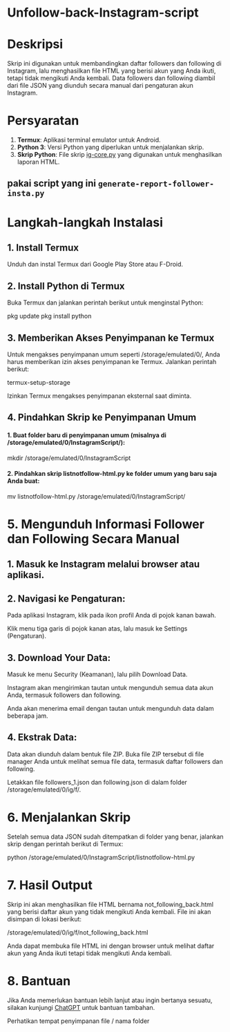 # Unfollow-back-Instagram-script

# Deskripsi

Skrip ini digunakan untuk membandingkan daftar followers dan following di Instagram, lalu menghasilkan file HTML yang berisi akun yang Anda ikuti, tetapi tidak mengikuti Anda kembali. Data followers dan following diambil dari file JSON yang diunduh secara manual dari pengaturan akun Instagram.

# Persyaratan

1. **Termux**: Aplikasi terminal emulator untuk Android.
2. **Python 3**: Versi Python yang diperlukan untuk menjalankan skrip.
3. **Skrip Python**: File skrip [ig-core.py](https://github.com/BoyOs04/Unfollow-back-Instagram-script/blob/4fb9fc712c9b0e8cfe6c6eb6b10f21270e7bd2f3/ig-core.py) yang digunakan untuk menghasilkan laporan HTML.
## pakai script yang ini `generate-report-follower-insta.py`
# Langkah-langkah Instalasi

## 1. Install Termux

Unduh dan instal Termux dari Google Play Store atau F-Droid.

## 2. Install Python di Termux

Buka Termux dan jalankan perintah berikut untuk menginstal Python:

pkg update
pkg install python

## 3. Memberikan Akses Penyimpanan ke Termux

Untuk mengakses penyimpanan umum seperti /storage/emulated/0/, Anda harus memberikan izin akses penyimpanan ke Termux. Jalankan perintah berikut:

termux-setup-storage

Izinkan Termux mengakses penyimpanan eksternal saat diminta.

## 4. Pindahkan Skrip ke Penyimpanan Umum

#### 1. Buat folder baru di penyimpanan umum (misalnya di /storage/emulated/0/InstagramScript/):

mkdir /storage/emulated/0/InstagramScript


#### 2. Pindahkan skrip listnotfollow-html.py ke folder umum yang baru saja Anda buat:

mv listnotfollow-html.py /storage/emulated/0/InstagramScript/



# 5. Mengunduh Informasi Follower dan Following Secara Manual

## 1. Masuk ke Instagram melalui browser atau aplikasi.


## 2. Navigasi ke Pengaturan:

Pada aplikasi Instagram, klik pada ikon profil Anda di pojok kanan bawah.

Klik menu tiga garis di pojok kanan atas, lalu masuk ke Settings (Pengaturan).

## 3. Download Your Data:

Masuk ke menu Security (Keamanan), lalu pilih Download Data.

Instagram akan mengirimkan tautan untuk mengunduh semua data akun Anda, termasuk followers dan following.

Anda akan menerima email dengan tautan untuk mengunduh data dalam beberapa jam.

## 4. Ekstrak Data:

Data akan diunduh dalam bentuk file ZIP. Buka file ZIP tersebut di file manager Anda untuk melihat semua file data, termasuk daftar followers dan following.

Letakkan file followers_1.json dan following.json di dalam folder /storage/emulated/0/ig/f/.

# 6. Menjalankan Skrip

Setelah semua data JSON sudah ditempatkan di folder yang benar, jalankan skrip dengan perintah berikut di Termux:

python /storage/emulated/0/InstagramScript/listnotfollow-html.py

# 7. Hasil Output

Skrip ini akan menghasilkan file HTML bernama not_following_back.html yang berisi daftar akun yang tidak mengikuti Anda kembali. File ini akan disimpan di lokasi berikut:

/storage/emulated/0/ig/f/not_following_back.html

Anda dapat membuka file HTML ini dengan browser untuk melihat daftar akun yang Anda ikuti tetapi tidak mengikuti Anda kembali.

# 8. Bantuan

Jika Anda memerlukan bantuan lebih lanjut atau ingin bertanya sesuatu, silakan kunjungi [ChatGPT](https://chat.com) untuk bantuan tambahan.

Perhatikan tempat penyimpanan file / nama folder
